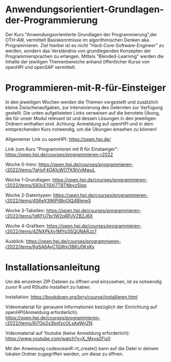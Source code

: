 # Anwendungsorientiert-Grundlagen-der-Programmierung

Der Kurs "Anwendungsorientierte Grundlagen der Programmierung",der OTH-AW, vermittelt Basiskenntnisse im algorithmischen Denken aka. Programmieren.
Ziel hierbei ist es nicht "Hard-Core-Software-Engineer" zu werden, sondern das Verständnis von grundlegenden Konzepten der Programmiersprachen zu erlangen.
Mittels "Blended-Learning" werden die Inhalte der jewiligen Themenbereiche anhand öffentlicher Kurse von openHPI und openSAP vermittelt.

# Programmieren-mit-R-für-Einsteiger

In den jeweiligen Wochen werden die Themen vorgestellt und zusätzlich kleine Zwischenaufgaben, zur Intensivierung des Gelernten zur Verfügung gestellt.
Die unten aufgelisteten Links verweisen auf die benotete Übung, die für unser Modul relevant ist und dessen Lösungen in den jeweiligen Ordnern enthalten sind.
Achtung: Anmeldung auf openHPI und in dem entsprechenden Kurs notwendig, um die Übungen einsehen zu können!

Allgemeiner Link zu openHPI: https://open.hpi.de/

Link zum Kurs "Programmieren mit R für Einstaeiger": https://open.hpi.de/courses/programmieren-r2022

Woche 0-Intro: https://open.hpi.de/courses/programmieren-r2022/items/7aHxF4OA1cWOTK9iVxMwuL

Woche 1-Grundlagen: https://open.hpi.de/courses/programmieren-r2022/items/S93cE1SXi7TBTNbyz5lqq

Woche 2-Datentypen: https://open.hpi.de/courses/programmieren-r2022/items/4S6eX396PilBnOlQ4BlmwS

Woche 3-Tabellen: https://open.hpi.de/courses/programmieren-r2022/items/1dKFU7br1W2qRPJVZB2J6X

Woche 4-Grafiken: https://open.hpi.de/courses/programmieren-r2022/items/4ZNXPkXv1MYp3SQUNARJz7

Ausblick: https://open.hpi.de/courses/programmieren-r2022/items/6gSA8AyC1QWxj3BKU0KxKv

# Installationsanleitung

Um die einzelnen ZIP-Dateien zu öffnen und einzusehen, ist es notwendig zuvor R und RStudio installiert zu haben.

Installation: 
https://bookdown.org/brry/course/installieren.html

Videomaterial für genauere Informationen bezüglich der Einrichtung auf openHPI(Anmeldung erforderlich): 
https://open.hpi.de/courses/programmieren-r2022/items/6I7Op2x3bqfzcOLsAeWnZN

Videomaterial auf Youtube (keine Anmeldung erforderlich): 
https://www.youtube.com/watch?v=X_Mxya2Fis0

Mit der Anweisung codeoceanR::rt_create() kann auf die Datei in deinem lokalen Ordner zugegriffen werden, um diese zu öffnen.
